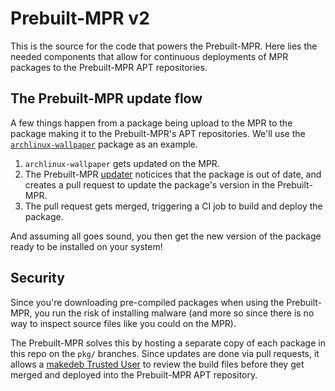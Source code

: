 # Prebuilt-MPR v2
This is the source for the code that powers the Prebuilt-MPR. Here lies the needed components that allow for continuous deployments of MPR packages to the Prebuilt-MPR APT repositories.

## The Prebuilt-MPR update flow
A few things happen from a package being upload to the MPR to the package making it to the Prebuilt-MPR's APT repositories. We'll use the [`archlinux-wallpaper`](https://mpr.makedeb.org/packages/archlinux-wallpaper) package as an example.

1. `archlinux-wallpaper` gets updated on the MPR.
2. The Prebuilt-MPR [updater](/main.py) noticices that the package is out of date, and creates a pull request to update the package's version in the Prebuilt-MPR.
3. The pull request gets merged, triggering a CI job to build and deploy the package.

And assuming all goes sound, you then get the new version of the package ready to be installed on your system!

## Security
Since you're downloading pre-compiled packages when using the Prebuilt-MPR, you run the risk of installing malware (and more so since there is no way to inspect source files like you could on the MPR).

The Prebuilt-MPR solves this by hosting a separate copy of each package in this repo on the `pkg/` branches. Since updates are done via pull requests, it allows a [makedeb Trusted User](https://docs.makedeb.org/support/makedeb-team) to review the build files before they get merged and deployed into the Prebuilt-MPR APT repository.
